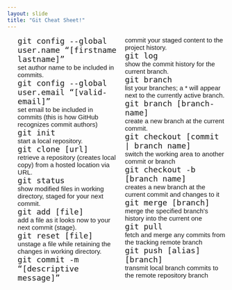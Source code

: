 ```yaml
---
layout: slide
title: "Git Cheat Sheet!"
---
```

<style>
    ul {
        columns: 2;
        list-style: none;
    }
    ul li {
        font-size: 18px;
    }
    p {
        font-family: Arial, Helvetica, sans-serif;
        font-size: 18px;
        margin: 0;
    }
    .cmd {
        font-family: monospace;
    }
    .desc {
        font-size: 15px;
    }
</style>
<ul>
    <li>
        <p class="cmd">git config --global user.name “[firstname lastname]”</p>
        <p class="desc">set author name to be included in commits.</p>
    </li>
    <li>
        <p class="cmd">git config --global user.email “[valid-email]”</p>
        <p class="desc">set email to be included in commits (this is how GitHub recognizes commit authors)</p>
    </li>
    <li>
        <p class="cmd">git init</p>
        <p class="desc">start a local repository.</p>
    </li>
    <li>
        <p class="cmd">git clone [url]</p>
        <p class="desc">retrieve a repository (creates local copy) from a hosted location via URL.</p>
    </li>
    <li>
        <p class="cmd">git status</p>
        <p class="desc">show modified files in working directory, staged for your next commit.</p>
    </li>
    <li>
        <p class="cmd">git add [file]</p>
        <p class="desc">add a file as it looks now to your next commit (stage).</p>
    </li>
    <li>
        <p class="cmd">git reset [file]</p>
        <p class="desc">unstage a file while retaining the changes in working directory.</p>
    </li>
    <li>
        <p class="cmd">git commit -m “[descriptive message]”</p>
        <p class="desc">commit your staged content to the project history.</p>
    </li>
    <li>
        <p class="cmd">git log</p>
        <p class="desc">show the commit history for the current branch.</p>
    </li>
    <li>
        <p class="cmd">git branch</p>
        <p class="desc">list your branches; a * will appear next to the currently active branch.</p>
    </li>
    <li>
        <p class="cmd">git branch [branch-name]</p>
        <p class="desc">create a new branch at the current commit.</p>
    </li>
    <li>
        <p class="cmd">git checkout [commit | branch name]</p>
        <p class="desc">switch the working area to another commit or branch</p>
    </li>
    <li>
        <p class="cmd">git checkout -b [branch name]</p>
        <p class="desc">creates a new branch at the current commit and changes to it</p>
    </li>
    <li>
        <p class="cmd">git merge [branch]</p>
        <p class="desc">merge the specified branch’s history into the current one</p>
    </li>
    <li>
        <p class="cmd">git pull</p>
        <p class="desc">fetch and merge any commits from the tracking remote branch</p>
    </li>
    <li>
        <p class="cmd">git push [alias] [branch]</p>
        <p class="desc">transmit local branch commits to the remote repository branch</p>
    </li>
</ul>